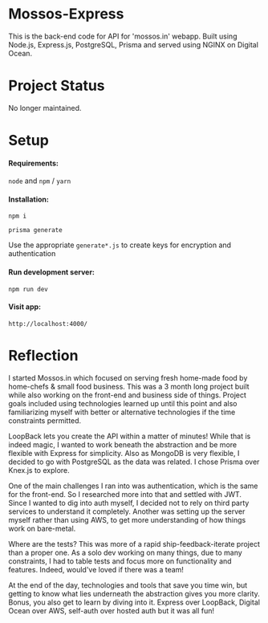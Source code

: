 # Mossos-Express

This is the back-end code for API for 'mossos.in' webapp. 
Built using Node.js, Express.js, PostgreSQL, Prisma and served using NGINX on Digital Ocean.

# Project Status
No longer maintained.

# Setup

#### Requirements:

`node` and `npm` / `yarn`

#### Installation:

`npm i`

`prisma generate`

Use the appropriate `generate*.js` to create keys for encryption and authentication

#### Run development server:

`npm run dev`

#### Visit app:

`http://localhost:4000/`

# Reflection

I started Mossos.in which focused on serving fresh home-made food by home-chefs & small food business. This was a 3 month long project built while also working on the front-end and business side of things. Project goals included using technologies learned up until this point and also familiarizing myself with better or alternative technologies if the time constraints permitted.

LoopBack lets you create the API within a matter of minutes! While that is indeed magic, I wanted to work beneath the abstraction and be more flexible with Express for simplicity. Also as MongoDB is very flexible, I decided to go with PostgreSQL as the data was related. I chose Prisma over Knex.js to explore.

One of the main challenges I ran into was authentication, which is the same for the front-end. So I researched more into that and settled with JWT. Since I wanted to dig into auth myself, I decided not to rely on third party services to understand it completely. Another was setting up the server myself rather than using AWS, to get more understanding of how things work on bare-metal.

Where are the tests? This was more of a rapid ship-feedback-iterate project than a proper one. As a solo dev working on many things, due to many constraints, I had to table tests and focus more on functionality and features. Indeed, would've loved if there was a team!

At the end of the day, technologies and tools that save you time win, but getting to know what lies underneath the abstraction gives you more clarity. Bonus, you also get to learn by diving into it. Express over LoopBack, Digital Ocean over AWS, self-auth over hosted auth but it was all fun!
